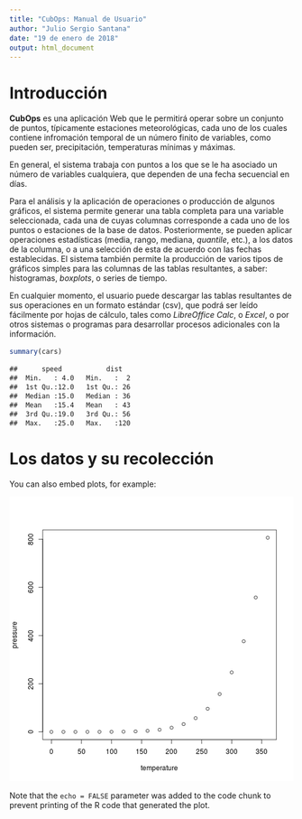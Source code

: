 ```yaml
---
title: "CubOps: Manual de Usuario"
author: "Julio Sergio Santana"
date: "19 de enero de 2018"
output: html_document
---
```




# Introducción

**CubOps** es una aplicación Web que le permitirá operar sobre un conjunto de puntos, típicamente estaciones meteorológicas, cada uno de los cuales contiene infromación temporal de un número finito de variables, como pueden ser, precipitación, temperaturas mínimas y máximas.

En general, el sistema trabaja con puntos a los que se le ha asociado un número de variables cualquiera, que dependen de una fecha secuencial en días.

Para el análisis y la aplicación de operaciones o producción de algunos gráficos, el sistema permite generar una tabla completa para una variable seleccionada, cada una de cuyas columnas corresponde a cada uno de los puntos o estaciones de la base de datos. Posteriormente, se pueden aplicar operaciones estadísticas (media, rango, mediana, _quantile_, etc.), a los datos de la columna, o a una selección de esta de acuerdo con las fechas establecidas. El sistema también permite la producción de varios tipos de gráficos simples para las columnas de las tablas resultantes, a saber: histogramas, _boxplots_, o series de tiempo.

En cualquier momento, el usuario puede descargar las tablas resultantes de sus operaciones en un formato estándar (csv), que podrá ser leído fácilmente por hojas de cálculo, tales como _LibreOffice Calc_, o _Excel_, o por otros sistemas o programas para desarrollar procesos adicionales con la información.


```r
summary(cars)
```

```
##      speed           dist    
##  Min.   : 4.0   Min.   :  2  
##  1st Qu.:12.0   1st Qu.: 26  
##  Median :15.0   Median : 36  
##  Mean   :15.4   Mean   : 43  
##  3rd Qu.:19.0   3rd Qu.: 56  
##  Max.   :25.0   Max.   :120
```

# Los datos y su recolección

You can also embed plots, for example:

![plot of chunk pressure](figure/pressure-1.png)

Note that the `echo = FALSE` parameter was added to the code chunk to prevent printing of the R code that generated the plot.
